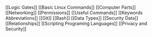 
[[Logic Gates]]
[[Basic Linux Commands]]
[[Computer Parts]]
[[Networking]]
[[Permissions]]
[[Useful Commands]]
[[Keywords Abbreviations]]
[[Git]]
[[Bash]]
[[Data Types]]
[[Security Data]]
[[Relationships]]
[[Scripting Programing Languages]]
[[Privacy and Security]]
